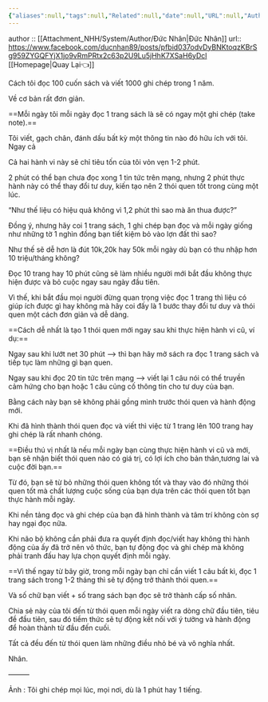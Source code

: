 ```yaml
---
{"aliases":null,"tags":null,"Related":null,"date":null,"URL":null,"Author":null,"dg-publish":true,"cover":null,"permalink":"/People/Cách đọc 100 cuốn sách 1 năm/","dgPassFrontmatter":true,"noteIcon":"2","created":"2024-02-29T09:58:44.493+07:00","updated":"2024-01-02T13:27:20.000+07:00"}
---
```


author :: [[Attachment_NHH/System/Author/Đức Nhân\|Đức Nhân]]
url::  https://www.facebook.com/ducnhan89/posts/pfbid037odvDyBNKtoqzKBrSg959ZYGQFYjX1jo9vRmPRtx2c63p2U9Lu5jHhK7XSaH6yDcl
 [[Homepage\|Quay Lại👈]]


Cách tôi đọc 100 cuốn sách và viết 1000 ghi chép trong 1 năm.

Về cơ bản rất đơn giản.

==Mỗi ngày tôi mỗi ngày đọc 1 trang sách là sẽ có ngay một ghi chép (take note).==

Tôi viết, gạch chân, đánh dấu bất kỳ một thông tin nào đó hữu ích với tôi. Ngay cả

Cả hai hành vi này sẽ chỉ tiêu tốn của tôi vỏn vẹn 1-2 phút.

2 phút có thể bạn chưa đọc xong 1 tin tức trên mạng, nhưng 2 phút thực hành này có thể thay đổi tư duy, kiến tạo nên 2 thói quen tốt trong cùng một lúc.

“Như thế liệu có hiệu quả không vì 1,2 phút thì sao mà ăn thua được?”

Đồng ý, nhưng hãy coi 1 trang sách, 1 ghi chép bạn đọc và mỗi ngày giống như những tờ 1 nghìn đồng bạn tiết kiệm bỏ vào lợn đất thì sao?

Như thế sẽ dễ hơn là đút 10k,20k hay 50k mỗi ngày dù bạn có thu nhập hơn 10 triệu/tháng không?

Đọc 10 trang hay 10 phút cũng sẽ làm nhiều người mới bắt đầu không thực hiện được và bỏ cuộc ngay sau ngày đầu tiên.

Vì thế, khi bắt đầu mọi người đừng quan trọng việc đọc 1 trang thì liệu có giúp ích được gì hay không mà hãy coi đấy là 1 bước thay đổi tư duy và thói quen một cách đơn giản và dễ dàng.

==Cách dễ nhất là tạo 1 thói quen mới ngay sau khi thực hiện hành vi cũ, ví dụ:==

Ngay sau khi lướt net 30 phút —> thì bạn hãy mở sách ra đọc 1 trang sách và tiếp tục làm những gì bạn quen.

Ngay sau khi đọc 20 tin tức trên mạng —> viết lại 1 câu nói có thể truyền cảm hứng cho bạn hoặc 1 câu củng cố thông tin cho tư duy của bạn.

Bằng cách này bạn sẽ không phải gồng mình trước thói quen và hành động mới.

Khi đã hình thành thói quen đọc và viết thì việc từ 1 trang lên 100 trang hay ghi chép là rất nhanh chóng.

==Điều thú vị nhất là nếu mỗi ngày bạn cùng thực hiện hành vi cũ và mới, bạn sẽ nhận biết thói quen nào có giá trị, có lợi ích cho bản thân,tương lai và cuộc đời bạn.==

Từ đó, bạn sẽ từ bỏ những thói quen không tốt và thay vào đó những thói quen tốt mà chất lượng cuộc sống của bạn dựa trên các thói quen tốt bạn thực hành mỗi ngày.

Khi nền tảng đọc và ghi chép của bạn đã hình thành và tâm trí không còn sợ hay ngại đọc nữa.

Khi não bộ không cần phải đưa ra quyết định đọc/viết hay không thì hành động của ấy đã trở nên vô thức, bạn tự động đọc và ghi chép mà không phải tranh đấu hay lựa chọn quyết định mỗi ngày.

==Vì thế ngay từ bây giờ, trong mỗi ngày bạn chỉ cần viết 1 câu bất kì, đọc 1 trang sách trong 1-2 tháng thì sẽ tự động trở thành thói quen.==

Và số chữ bạn viết + số trang sách bạn đọc sẽ trở thành cấp số nhân.

Chia sẻ này của tôi đến từ thói quen mỗi ngày viết ra dòng chữ đầu tiên, tiêu đề đầu tiên, sau đó tiềm thức sẽ tự động kết nối với ý tưởng và hành động để hoàn thành từ đầu đến cuối.

Tất cả đều đến từ thói quen làm những điều nhỏ bé và vô nghĩa nhất.

Nhân.

———

Ảnh : Tôi ghi chép mọi lúc, mọi nơi, dù là 1 phút hay 1 tiếng.